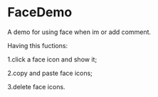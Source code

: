 FaceDemo
========

A demo for using face when im or add comment.

Having this fuctions:

1.click a face icon and show it; 

2.copy and paste face icons; 

3.delete face icons. 
